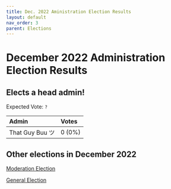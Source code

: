 ```yaml
---
title: Dec. 2022 Aministration Election Results
layout: default
nav_order: 3
parent: Elections
---
```


# December 2022 Administration Election Results
## Elects a head admin!

Expected Vote: `?`

| Admin           | Votes  |
| :---            | :---   |
| That Guy Buu ツ | 0 (0%) |

## Other elections in December 2022

[Moderation Election](dec22modresults.html)

[General Election](dec22genresults.html)